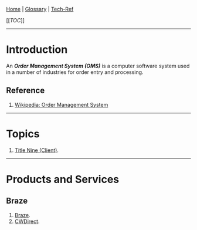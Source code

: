 [Home](/Slalom-LLC/Slalom-Consulting) | [Glossary](/Glossary) | [Tech-Ref](/Tech-Ref)

[[_TOC_]]

---
# Introduction
An ***Order Management System (OMS)*** is a computer software system used in a number of industries for order entry and processing.

## Reference
1. [Wikipedia: Order Management System](https://en.wikipedia.org/wiki/Order_management_system)

---
# Topics
1. [Title Nine (Client)](/Clients/Title-Nine).

---
# Products and Services

## Braze
1. [Braze](/Tech-Ref/Customer-Engagement/Braze).
1. [CWDirect](/Tech-Ref/OMS-\(Order-Management-System\)/CWDirect).
